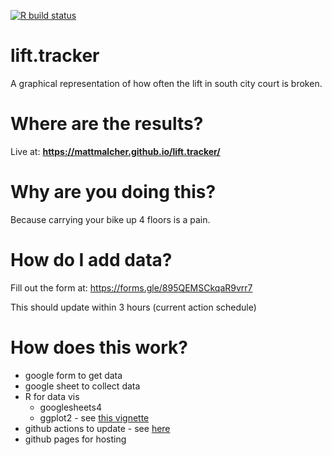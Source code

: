  <!-- badges: start -->
  [![R build status](https://github.com/mattmalcher/lift.tracker/workflows/R-CMD-check/badge.svg)](https://github.com/mattmalcher/lift.tracker/actions)
  <!-- badges: end -->

# lift.tracker
A graphical representation of how often the lift in south city court is broken. 

# Where are the results?
Live at: **https://mattmalcher.github.io/lift.tracker/**

# Why are you doing this?
Because carrying your bike up 4 floors is a pain.

# How do I add data?
Fill out the form at: https://forms.gle/895QEMSCkqaR9vrr7

This should update within 3 hours (current action schedule)


# How does this work?
* google form to get data
* google sheet to collect data
* R for data vis
    * googlesheets4
    * ggplot2 - see [this vignette](https://cran.r-project.org/web/packages/sugrrants/vignettes/frame-calendar.html)
* github actions to update - see [here](https://github.com/mattmalcher/lift.tracker/blob/main/.github/workflows/cal_1.yaml)
* github pages for hosting
